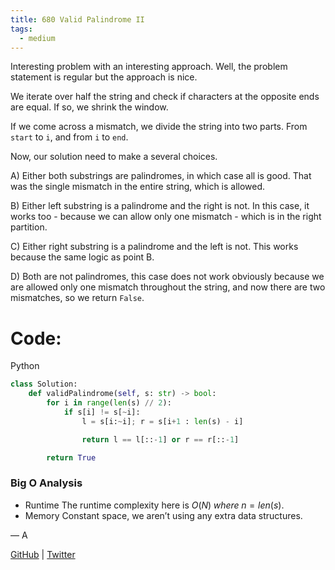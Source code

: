 ```yaml
---
title: 680 Valid Palindrome II
tags:
  - medium
---
```


Interesting problem with an interesting approach. Well, the problem statement is regular but the approach is nice.

We iterate over half the string and check if characters at the opposite ends are equal. If so, we shrink the window.

If we come across a mismatch, we divide the string into two parts. From `start` to `i`, and from `i` to `end`.

Now, our solution need to make a several choices.

A) Either both substrings are palindromes, in which case all is good. That was the single mismatch in the entire string, which is allowed.

B) Either left substring is a palindrome and the right is not. In this case, it works too - because we can allow only one mismatch - which is in the right partition.

C) Either right substring is a palindrome and the left is not. This works because the same logic as point B.

D) Both are not palindromes, this case does not work obviously because we are allowed only one mismatch throughout the string, and now there are two mismatches, so we return `False`.

# Code:

Python

```python
class Solution:
    def validPalindrome(self, s: str) -> bool:
        for i in range(len(s) // 2):
            if s[i] != s[~i]:
                l = s[i:~i]; r = s[i+1 : len(s) - i]

                return l == l[::-1] or r == r[::-1]

        return True
```

### Big O Analysis

- Runtime
  The runtime complexity here is $O(N) \; where \; n=len(s)$.
- Memory
  Constant space, we aren’t using any extra data structures.

— A

[GitHub](https://github.com/athkdev) | [Twitter](https://twitter.com/athkdev)
